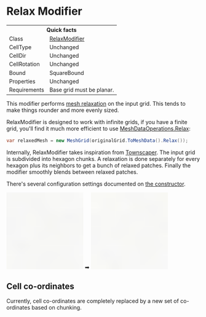 # Relax Modifier

<table>
<tr><th colspan="2">Quick facts</th></tr>
<tr><td>Class</td><td><a href="xref:Sylves.RexlaxModifier">RelaxModifier</a></td></tr>
<tr><td>CellType</td><td>Unchanged</td></tr>
<tr><td>CellDir</td><td>Unchanged</td></tr>
<tr><td>CellRotation</td><td>Unchanged</td></tr>
<tr><td>Bound</td><td>SquareBound</td></tr>
<tr><td>Properties</td><td>Unchanged</td></tr>
<tr><td>Requirements</td><td>Base grid must be planar.</td></tr>
</table>

This modifier performs [mesh relaxation](https://en.wikipedia.org/wiki/Laplacian_smoothing) on the input grid. This tends to make things rounder and more evenly sized.

RelaxModifier is designed to work with infinite grids, if you have a finite grid, you'll find it much more efficient to use [MeshDataOperations.Relax](xref:Sylves.MeshDataOperations.Relax):

```csharp
var relaxedMesh = new MeshGrid(originalGrid.ToMeshData().Relax());
```

Internally, RelaxModifier takes inspiration from [Townscaper](https://twitter.com/OskSta/status/1151154492102123521). The input grid is subdivided into hexagon chunks. A relaxation is done separately for every hexagon plus its neighbors to get a bunch of relaxed patches. Finally the modifier smoothly blends between relaxed patches.

There's several configuration settings documented on [the constructor](xref:Sylves.RelaxModifier.RelaxModifier()).

<img width="200px" src="../../images/grids/unrelaxedtownscaper.svg" /></img> ➡ <img width="200px" src="../../images/grids/townscaper.svg" /></img>

## Cell co-ordinates

Currently, cell co-ordinates are completely replaced by a new set of co-ordinates based on chunking.